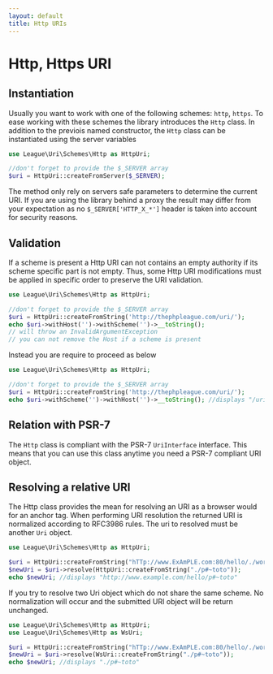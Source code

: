 ```yaml
---
layout: default
title: Http URIs
---
```


# Http, Https URI

## Instantiation

Usually you want to work with one of the following schemes: `http`, `https`. To ease working with these schemes the library introduces the `Http` class. In addition to the previois named constructor, the `Http` class can be instantiated using the server variables

~~~php
use League\Uri\Schemes\Http as HttpUri;

//don't forget to provide the $_SERVER array
$uri = HttpUri::createFromServer($_SERVER);
~~~

<p class="message-warning">The method only rely on servers safe parameters to determine the current URI. If you are using the library behind a proxy the result may differ from your expectation as no <code>$_SERVER['HTTP_X_*']</code> header is taken into account for security reasons.</p>

## Validation

If a scheme is present a Http URI can not contains an empty authority if its scheme specific part is not empty. Thus, some Http URI modifications must be applied in specific order to preserve the URI validation.

~~~php
use League\Uri\Schemes\Http as HttpUri;

//don't forget to provide the $_SERVER array
$uri = HttpUri::createFromString('http://thephpleague.com/uri/');
echo $uri->withHost('')->withScheme('')->__toString();
// will throw an InvalidArgumentException
// you can not remove the Host if a scheme is present
~~~

Instead you are require to proceed as below

~~~php
use League\Uri\Schemes\Http as HttpUri;

//don't forget to provide the $_SERVER array
$uri = HttpUri::createFromString('http://thephpleague.com/uri/');
echo $uri->withScheme('')->withHost('')->__toString(); //displays "/uri/"
~~~

## Relation with PSR-7

The `Http` class is compliant with the PSR-7 `UriInterface` interface. This means that you can use this class anytime you need a PSR-7 compliant URI object.

## Resolving a relative URI

The Http class provides the mean for resolving an URI as a browser would for an anchor tag. When performing URI resolution the returned URI is normalized according to RFC3986 rules. The uri to resolved must be another `Uri` object.

~~~php
use League\Uri\Schemes\Http as HttpUri;

$uri = HttpUri::createFromString("hTTp://www.ExAmPLE.com:80/hello/./wor ld?who=f+3#title");
$newUri = $uri->resolve(HttpUri::createFromString("./p#~toto"));
echo $newUri; //displays "http://www.example.com/hello/p#~toto"
~~~

<p class="message-notice">If you try to resolve two Uri object which do not share the same scheme. No normalization will occur and the submitted URI object will be return unchanged.</p>

~~~php
use League\Uri\Schemes\Http as HttpUri;
use League\Uri\Schemes\Http as WsUri;

$uri = HttpUri::createFromString("hTTp://www.ExAmPLE.com:80/hello/./wor ld?who=f+3#title");
$newUri = $uri->resolve(WsUri::createFromString("./p#~toto"));
echo $newUri; //displays "./p#~toto"
~~~

